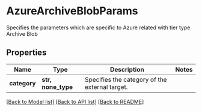 # AzureArchiveBlobParams

Specifies the parameters which are specific to Azure related with tier type Archive Blob

## Properties
Name | Type | Description | Notes
------------ | ------------- | ------------- | -------------
**category** | **str, none_type** | Specifies the category of the external target. | 

[[Back to Model list]](../README.md#documentation-for-models) [[Back to API list]](../README.md#documentation-for-api-endpoints) [[Back to README]](../README.md)


